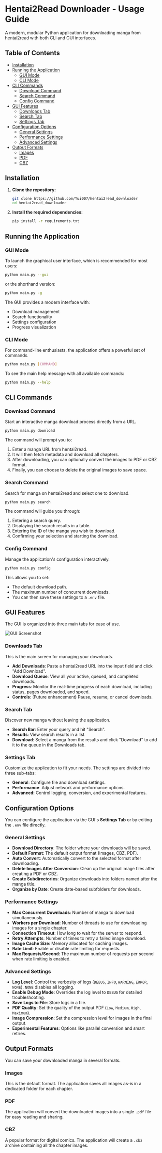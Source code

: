 # Hentai2Read Downloader - Usage Guide

A modern, modular Python application for downloading manga from hentai2read with both CLI and GUI interfaces.

## Table of Contents
- [Installation](#installation)
- [Running the Application](#running-the-application)
  - [GUI Mode](#gui-mode)
  - [CLI Mode](#cli-mode)
- [CLI Commands](#cli-commands)
  - [Download Command](#download-command)
  - [Search Command](#search-command)
  - [Config Command](#config-command)
- [GUI Features](#gui-features)
  - [Downloads Tab](#downloads-tab)
  - [Search Tab](#search-tab)
  - [Settings Tab](#settings-tab)
- [Configuration Options](#configuration-options)
  - [General Settings](#general-settings)
  - [Performance Settings](#performance-settings)
  - [Advanced Settings](#advanced-settings)
- [Output Formats](#output-formats)
  - [Images](#images)
  - [PDF](#pdf)
  - [CBZ](#cbz)

## Installation

1.  **Clone the repository:**
    ```bash
    git clone https://github.com/Yui007/hentai2read_downloader
    cd hentai2read_downloader
    ```

2.  **Install the required dependencies:**
    ```bash
    pip install -r requirements.txt
    ```

## Running the Application

### GUI Mode

To launch the graphical user interface, which is recommended for most users:
```bash
python main.py --gui
```
or the shorthand version:
```bash
python main.py -g
```

The GUI provides a modern interface with:
- Download management
- Search functionality
- Settings configuration
- Progress visualization

### CLI Mode

For command-line enthusiasts, the application offers a powerful set of commands.
```bash
python main.py [COMMAND]
```

To see the main help message with all available commands:
```bash
python main.py --help
```

## CLI Commands

### Download Command

Start an interactive manga download process directly from a URL.
```bash
python main.py download
```
The command will prompt you to:
1.  Enter a manga URL from hentai2read.
2.  It will then fetch metadata and download all chapters.
3.  After downloading, you can optionally convert the images to PDF or CBZ format.
4.  Finally, you can choose to delete the original images to save space.

### Search Command

Search for manga on hentai2read and select one to download.
```bash
python main.py search
```
The command will guide you through:
1.  Entering a search query.
2.  Displaying the search results in a table.
3.  Entering the ID of the manga you wish to download.
4.  Confirming your selection and starting the download.

### Config Command

Manage the application's configuration interactively.
```bash
python main.py config
```
This allows you to set:
-   The default download path.
-   The maximum number of concurrent downloads.
-   You can then save these settings to a `.env` file.

## GUI Features

The GUI is organized into three main tabs for ease of use.

![GUI Screenshot](gui/gui.PNG)

### Downloads Tab

This is the main screen for managing your downloads.
-   **Add Downloads**: Paste a hentai2read URL into the input field and click "Add Download".
-   **Download Queue**: View all your active, queued, and completed downloads.
-   **Progress**: Monitor the real-time progress of each download, including status, pages downloaded, and speed.
-   **Controls**: (Future enhancement) Pause, resume, or cancel downloads.

### Search Tab

Discover new manga without leaving the application.
-   **Search Bar**: Enter your query and hit "Search".
-   **Results**: View search results in a list.
-   **Download**: Select a manga from the results and click "Download" to add it to the queue in the Downloads tab.

### Settings Tab

Customize the application to fit your needs. The settings are divided into three sub-tabs:

-   **General**: Configure file and download settings.
-   **Performance**: Adjust network and performance options.
-   **Advanced**: Control logging, conversion, and experimental features.

## Configuration Options

You can configure the application via the GUI's **Settings Tab** or by editing the `.env` file directly.

### General Settings
-   **Download Directory**: The folder where your downloads will be saved.
-   **Default Format**: The default output format (Images, CBZ, PDF).
-   **Auto Convert**: Automatically convert to the selected format after downloading.
-   **Delete Images After Conversion**: Clean up the original image files after creating a PDF or CBZ.
-   **Create Subdirectories**: Organize downloads into folders named after the manga title.
-   **Organize by Date**: Create date-based subfolders for downloads.

### Performance Settings
-   **Max Concurrent Downloads**: Number of manga to download simultaneously.
-   **Workers per Download**: Number of threads to use for downloading images for a single chapter.
-   **Connection Timeout**: How long to wait for the server to respond.
-   **Retry Attempts**: Number of times to retry a failed image download.
-   **Image Cache Size**: Memory allocated for caching images.
-   **Rate Limit**: Enable or disable rate limiting for requests.
-   **Max Requests/Second**: The maximum number of requests per second when rate limiting is enabled.

### Advanced Settings
-   **Log Level**: Control the verbosity of logs (`DEBUG`, `INFO`, `WARNING`, `ERROR`, `NONE`). `NONE` disables all logging.
-   **Enable Debug Mode**: Overrides the log level to `DEBUG` for detailed troubleshooting.
-   **Save Logs to File**: Store logs in a file.
-   **PDF Quality**: Set the quality of the output PDF (`Low`, `Medium`, `High`, `Maximum`).
-   **Image Compression**: Set the compression level for images in the final output.
-   **Experimental Features**: Options like parallel conversion and smart retries.

## Output Formats

You can save your downloaded manga in several formats.

### Images
This is the default format. The application saves all images as-is in a dedicated folder for each chapter.

### PDF
The application will convert the downloaded images into a single `.pdf` file for easy reading and sharing.

### CBZ
A popular format for digital comics. The application will create a `.cbz` archive containing all the chapter images.

